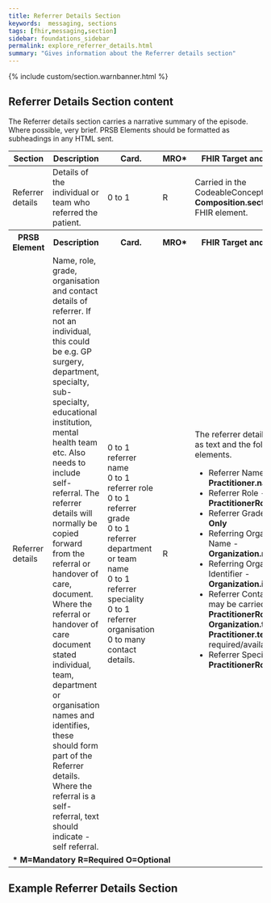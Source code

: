 ```yaml
---
title: Referrer Details Section
keywords:  messaging, sections
tags: [fhir,messaging,section]
sidebar: foundations_sidebar
permalink: explore_referrer_details.html
summary: "Gives information about the Referrer details section"
---
```


{% include custom/section.warnbanner.html %}

## Referrer Details Section content ##
The Referrer details section carries a narrative summary of the episode. Where possible, very brief. PRSB Elements should be formatted as subheadings in any HTML sent.


<table style="width:100%;max-width: 100%;">
	<thead>
		<tr>
			<th width="15%">Section</th>
			<th width="35%">Description</th>
			<th width="5%">Card.</th>
			<th width="5%">MRO*</th>
			<th width="40%">FHIR Target and Guidance</th>
		</tr>
	</thead>
	<tbody>
		<tr>
			<td>Referrer details</td>
			<td>Details of the individual or team who referred the patient.</td>
			<td>0 to 1</td>
			<td>R</td>
			<td>Carried in the CodeableConcept of <b>Composition.section.code</b> FHIR element.</td>
		</tr>
		<tr>
			<th>PRSB Element</th>
			<th>Description</th>
			<th>Card.</th>
			<th>MRO*</th>
			<th>FHIR Target and Guidance</th>		
		</tr>
		<tr>
			<td>Referrer details</td>
			<td>Name, role, grade, organisation and contact details of referrer. If not an individual, this could be e.g. GP surgery, department, specialty, sub-specialty, educational institution, mental health team etc. Also needs to include self-referral. The referrer details will normally be copied forward from the referral or handover of care, document. Where the referral or handover of care document stated individual, team, department or organisation names and identifies, these should form part of the Referrer details. Where the referral is a self-referral, text should indicate - self referral.</td>
			<td>0 to 1 referrer name<br/>0 to 1 referrer role<br/>0 to 1 referrer grade<br/>0 to 1 referrer department or team name<br/>0 to 1 referrer speciality<br/>0 to 1 referrer organisation<br/>0 to many contact details. </td>
			<td>R</td>
			<td>The referrer details are sent as text and the following FHIR elements.
			<ul>
			<li>Referrer Name - <b>Practitioner.name</b></li>
			<li>Referrer Role - <b>PractitionerRole.code</b></li>
			<li>Referrer Grade - <b>Text Only</b></li>
			<li>Referring Organisation Name - <b>Organization.name</b></li>
			<li>Referring Organisation Identifier - <b>Organization.identifier</b></li>
			<li>Referrer Contact details may be carried in - <b>PractitionerRole.telecom</b> <b>Organization.telecom</b> <b>Practitioner.telecom</b> as required/available.</li>
			<li>Referrer Speciality - <b>PractitionerRole.specialty</b></li>
</ul>
	

</td>
		</tr>
		<tr>
		<td colspan="5"><b>* M=Mandatory R=Required O=Optional</b></td>
		</tr>
	</tbody>
</table>


##  Example Referrer Details Section ##

<script src="https://gist.github.com/IOPS-DEV/324006a867ea11a33997dcb6148b289a.js"></script>








